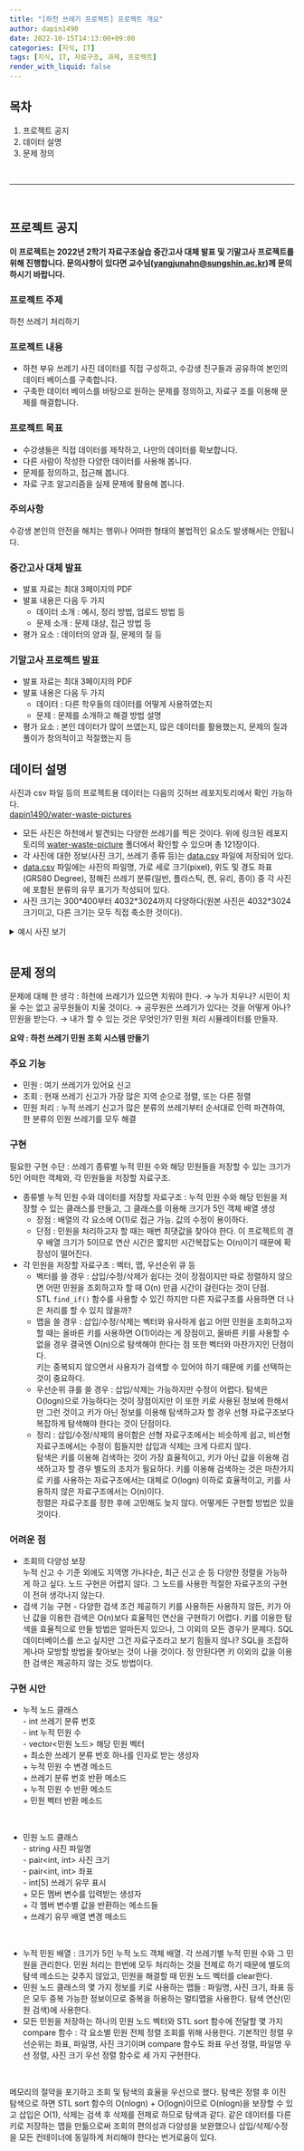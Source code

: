 ```yaml
---
title: "[하천 쓰레기 프로젝트] 프로젝트 개요"
author: dapin1490
date: 2022-10-15T14:13:00+09:00
categories: [지식, IT]
tags: [지식, IT, 자료구조, 과제, 프로젝트]
render_with_liquid: false
---
```


<style>
	.x-understand { color: #ccb833; }
	.understand { color: #1380da; }
	.tab { white-space: pre; }
    .underline { text-decoration: underline; }
    figure { text-align: center; }
</style>

## 목차
1. 프로젝트 공지
2. 데이터 설명
3. 문제 정의

<br>
<hr>
<br>

## 프로젝트 공지
**이 프로젝트는 2022년 2학기 자료구조실습 중간고사 대체 발표 및 기말고사 프로젝트를 위해 진행합니다. 문의사항이 있다면 교수님(yangjunahn@sungshin.ac.kr)께 문의하시기 바랍니다.**  
  
### 프로젝트 주제
하천 쓰레기 처리하기  
  
### 프로젝트 내용
- 하천 부유 쓰레기 사진 데이터를 직접 구성하고, 수강생 친구들과 공유하여 본인의 데이터 베이스를 구축합니다.
- 구축한 데이터 베이스를 바탕으로 원하는 문제를 정의하고, 자료구 조를 이용해 문제를 해결합니다.
  
### 프로젝트 목표
- 수강생들은 직접 데이터를 제작하고, 나만의 데이터를 확보합니다.
- 다른 사람이 작성한 다양한 데이터를 사용해 봅니다.
- 문제를 정의하고, 접근해 봅니다.
- 자료 구조 알고리즘을 실제 문제에 활용해 봅니다.
  
### 주의사항
수강생 본인의 안전을 해치는 행위나 어떠한 형태의 불법적인 요소도 발생해서는 안됩니다.
  
### 중간고사 대체 발표
- 발표 자료는 최대 3페이지의 PDF
- 발표 내용은 다음 두 가지
    - 데이터 소개 : 예시, 정리 방법, 업로드 방법 등
    - 문제 소개 : 문제 대상, 접근 방법 등
- 평가 요소 : 데이터의 양과 질, 문제의 질 등
  
### 기말고사 프로젝트 발표
- 발표 자료는 최대 3페이지의 PDF
- 발표 내용은 다음 두 가지
    - 데이터 : 다른 학우들의 데이터를 어떻게 사용하였는지
    - 문제 : 문제를 소개하고 해결 방법 설명
- 평가 요소 : 본인 데이터가 많이 쓰였는지, 많은 데이터를 활용했는지, 문제의 질과 풀이가 창의적이고 적절했는지 등
  
  
  
## 데이터 설명
사진과 csv 파일 등의 프로젝트용 데이터는 다음의 깃허브 레포지토리에서 확인 가능하다.  
[dapin1490/water-waste-pictures](https://github.com/dapin1490/water-waste-pictures)  
  
- 모든 사진은 하천에서 발견되는 다양한 쓰레기를 찍은 것이다. 위에 링크된 레포지토리의 [water-waste-picture](https://github.com/dapin1490/water-waste-pictures/tree/main/water-waste-picture) 폴더에서 확인할 수 있으며 총 121장이다.
- 각 사진에 대한 정보(사진 크기, 쓰레기 종류 등)는 [data.csv](https://github.com/dapin1490/water-waste-pictures/blob/main/data.csv) 파일에 저장되어 있다.
- [data.csv](https://github.com/dapin1490/water-waste-pictures/blob/main/data.csv) 파일에는 사진의 파일명, 가로 세로 크기(pixel), 위도 및 경도 좌표(GRS80 Degree), 정해진 쓰레기 분류(일반, 플라스틱, 캔, 유리, 종이) 중 각 사진에 포함된 분류의 유무 표기가 작성되어 있다.
- 사진 크기는 300\*400부터 4032\*3024까지 다양하다(원본 사진은 4032\*3024 크기이고, 다른 크기는 모두 직접 축소한 것이다).
  
<details>
    <summary>예시 사진 보기</summary>
    <figure>
        <img src="https://raw.githubusercontent.com/dapin1490/water-waste-pictures/main/water-waste-picture/220910-1-%EC%82%B0%EC%83%88%EA%B3%B5%EC%9B%90.jpg">
        <figcaption>220910-1-산새공원.jpg</figcaption>
    </figure>
    <p>사진 번호 1, 크기 600*800, 좌표 (37.47, 126.79), 일반 쓰레기와 플라스틱 포함</p>
    <figure>
        <img src="https://raw.githubusercontent.com/dapin1490/water-waste-pictures/main/water-waste-picture/220910-17-%EC%82%B0%EC%83%88%EA%B3%B5%EC%9B%90.jpg">
        <figcaption>220910-17-산새공원.jpg</figcaption>
    </figure>
    <p>사진 번호 17, 크기 1200*900, 좌표 (37.47, 126.79), 플라스틱 포함</p>
    <figure>
        <img src="https://raw.githubusercontent.com/dapin1490/water-waste-pictures/main/water-waste-picture/220913-11-%ED%95%9C%EC%9A%B8%EB%B9%9B-%EC%9D%BC%EB%B0%98.jpg">
        <figcaption>220913-11-한울빛-일반.jpg</figcaption>
    </figure>
    <p>사진 번호 29, 크기 300*400, 좌표 (37.47, 126.8), 일반 쓰레기 포함</p>
    <figure>
        <img src="https://raw.githubusercontent.com/dapin1490/water-waste-pictures/main/water-waste-picture/220919-10-%EC%84%B1%EB%B6%81%EC%B2%9C-%EC%A2%85%EC%9D%B4.jpg">
        <figcaption>220919-10-성북천-종이.jpg</figcaption>
    </figure>
    <p>사진 번호 57, 크기 400*300, 좌표 (37.59, 127.02), 종이 포함</p>
    <figure>
        <img src="https://raw.githubusercontent.com/dapin1490/water-waste-pictures/main/water-waste-picture/220919-66-%EC%84%B1%EB%B6%81%EC%B2%9C-%EC%8A%A4%ED%8B%B0%EB%A1%9C%ED%8F%BC.jpg">
        <figcaption>220919-66-성북천-스티로폼.jpg</figcaption>
    </figure>
    <p>사진 번호 105, 크기 4032*3024, 좌표 (37.59, 127.02), 플라스틱 포함</p>
</details>  
  
<br>  

## 문제 정의
문제에 대해 한 생각 : 하천에 쓰레기가 있으면 치워야 한다. → 누가 치우나? 시민이 치울 수는 없고 공무원들이 치울 것이다. → 공무원은 쓰레기가 있다는 것을 어떻게 아나? 민원을 받는다. → 내가 할 수 있는 것은 무엇인가? 민원 처리 시뮬레이터를 만들자.  
  
**요약 : 하천 쓰레기 민원 조회 시스템 만들기**  
  
### 주요 기능  
<ul>
    <li>민원 : 여기 쓰레기가 있어요 신고</li>
    <li>조회 : 현재 쓰레기 신고가 가장 많은 지역 순으로 정렬, 또는 다른 정렬</li>
    <li>민원 처리 : 누적 쓰레기 신고가 많은 분류의 쓰레기부터 순서대로 인력 파견하여, 한 분류의 민원 쓰레기를 모두 해결</li>
</ul>

### 구현
필요한 구현 수단 : 쓰레기 종류별 누적 민원 수와 해당 민원들을 저장할 수 있는 크기가 5인 어떠한 객체와, 각 민원들을 저장할 자료구조.  
- 종류별 누적 민원 수와 데이터를 저장할 자료구조 : 누적 민원 수와 해당 민원을 저장할 수 있는 클래스를 만들고, 그 클래스를 이용해 크기가 5인 객체 배열 생성
    - 장점 : 배열의 각 요소에 O(1)로 접근 가능. 값의 수정이 용이하다.
    - 단점 : 민원을 처리하고자 할 때는 매번 최댓값을 찾아야 한다. 이 프로젝트의 경우 배열 크기가 5이므로 연산 시간은 짧지만 시간복잡도는 O(n)이기 때문에 확장성이 떨어진다.
- 각 민원을 저장할 자료구조 : 벡터, 맵, 우선순위 큐 등
    - 벡터를 쓸 경우 : 삽입/수정/삭제가 쉽다는 것이 장점이지만 따로 정렬하지 않으면 어떤 민원을 조회하고자 할 때 O(n) 만큼 시간이 걸린다는 것이 단점.  
    STL `find_if()` 함수를 사용할 수 있긴 하지만 다른 자료구조를 사용하면 더 나은 처리를 할 수 있지 않을까?
    - 맵을 쓸 경우 : 삽입/수정/삭제는 벡터와 유사하게 쉽고 어떤 민원을 조회하고자 할 때는 올바른 키를 사용하면 O(1)이라는 게 장점이고, 올바른 키를 사용할 수 없을 경우 결국엔 O(n)으로 탐색해야 한다는 점 또한 벡터와 마찬가지인 단점이다.  
    키는 중복되지 않으면서 사용자가 검색할 수 있어야 하기 때문에 키를 선택하는 것이 중요하다.
    - 우선순위 큐를 쓸 경우 : 삽입/삭제는 가능하지만 수정이 어렵다. 탐색은 O(logn)으로 가능하다는 것이 장점이지만 이 또한 키로 사용된 정보에 한해서만 그런 것이고 키가 아닌 정보를 이용해 탐색하고자 할 경우 선형 자료구조보다 복잡하게 탐색해야 한다는 것이 단점이다.
    - 정리 : 삽입/수정/삭제의 용이함은 선형 자료구조에서는 비슷하게 쉽고, 비선형 자료구조에서는 수정이 힘들지만 삽입과 삭제는 크게 다르지 않다.  
    탐색은 키를 이용해 검색하는 것이 가장 효율적이고, 키가 아닌 값을 이용해 검색하고자 할 경우 별도의 조치가 필요하다. 키를 이용해 검색하는 것은 마찬가지로 키를 사용하는 자료구조에서는 대체로 O(logn) 이하로 효율적이고, 키를 사용하지 않은 자료구조에서는 O(n)이다.  
    정렬은 자료구조를 정한 후에 고민해도 늦지 않다. 어떻게든 구현할 방법은 있을 것이다.
  
### 어려운 점
- 조회의 다양성 보장  
    누적 신고 수 기준 외에도 지역명 가나다순, 최근 신고 순 등 다양한 정렬을 가능하게 하고 싶다. 노드 구현은 어렵지 않다. 그 노드를 사용한 적절한 자료구조의 구현이 전혀 생각나지 않는다.
- 검색 기능 구현 - 다양한 검색 조건 제공하기
    키를 사용하든 사용하지 않든, 키가 아닌 값을 이용한 검색은 O(n)보다 효율적인 연산을 구현하기 어렵다. 키를 이용한 탐색을 효율적으로 만들 방법은 얼마든지 있으나, 그 이외의 모든 경우가 문제다. SQL 데이터베이스를 쓰고 싶지만 그건 자료구조라고 보기 힘들지 않나? SQL을 조잡하게나마 모방할 방법을 찾아보는 것이 나을 것이다. 정 안된다면 키 이외의 값을 이용한 검색은 제공하지 않는 것도 방법이다.

### 구현 시안
- 누적 노드 클래스  
    &#45; int 쓰레기 분류 번호  
    &#45; int 누적 민원 수  
    &#45; vector<민원 노드> 해당 민원 벡터  
    &#43; 최소한 쓰레기 분류 번호 하나를 인자로 받는 생성자  
    &#43; 누적 민원 수 변경 메소드  
    &#43; 쓰레기 분류 번호 반환 메소드  
    &#43; 누적 민원 수 반환 메소드  
    &#43; 민원 벡터 반환 메소드  

<br>

- 민원 노드 클래스  
    &#45; string 사진 파일명  
    &#45; pair&lt;int, int&gt; 사진 크기  
    &#45; pair&lt;int, int&gt; 좌표  
    &#45; int[5] 쓰레기 유무 표시  
    &#43; 모든 멤버 변수를 입력받는 생성자  
    &#43; 각 멤버 변수별 값을 반환하는 메소드들  
    &#43; 쓰레기 유무 배열 변경 메소드  

<br>

- 누적 민원 배열 : 크기가 5인 누적 노드 객체 배열. 각 쓰레기별 누적 민원 수와 그 민원을 관리한다. 민원 처리는 한번에 모두 처리하는 것을 전제로 하기 때문에 별도의 탐색 메소드는 갖추지 않았고, 민원을 해결할 때 민원 노드 벡터를 clear한다.
- 민원 노드 클래스의 몇 가지 정보를 키로 사용하는 맵들 : 파일명, 사진 크기, 좌표 등은 모두 중복 가능한 정보이므로 중복을 허용하는 멀티맵을 사용한다. 탐색 연산(민원 검색)에 사용한다.
- 모든 민원을 저장하는 하나의 민원 노드 벡터와 STL sort 함수에 전달할 몇 가지 compare 함수 : 각 요소별 민원 전체 정렬 조회를 위해 사용한다. 기본적인 정렬 우선순위는 좌표, 파일명, 사진 크기이며 compare 함수도 좌표 우선 정렬, 파일명 우선 정렬, 사진 크기 우선 정렬 함수로 세 가지 구현한다.

<br>

메모리의 절약을 포기하고 조회 및 탐색의 효율을 우선으로 했다. 탐색은 정렬 후 이진 탐색으로 하면 STL sort 함수의 O(nlogn) + O(logn)이므로 O(nlogn)을 보장할 수 있고 삽입은 O(1), 삭제는 검색 후 삭제를 전제로 하므로 탐색과 같다. 같은 데이터를 다른 키로 저장하는 맵을 만듦으로써 조회의 편의성과 다양성을 보완했으나 삽입/삭제/수정을 모든 컨테이너에 동일하게 처리해야 한다는 번거로움이 있다.